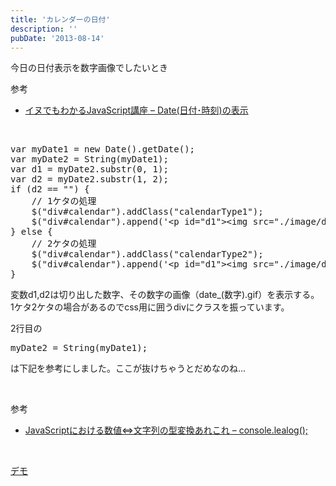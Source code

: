 ```yaml
---
title: 'カレンダーの日付'
description: ''
pubDate: '2013-08-14'
---
```


<p>今日の日付表示を数字画像でしたいとき</p>
<p>参考</p>
<ul>
<li><a href="http://www.red.oit-net.jp/tatsuya/java/getdate.htm">イヌでもわかるJavaScript講座 – Date(日付･時刻)の表示</a></li>
</ul>
<p>&nbsp;</p>
<pre class="brush: jscript; title: ; notranslate" title="">var myDate1 = new Date().getDate();
var myDate2 = String(myDate1);
var d1 = myDate2.substr(0, 1);
var d2 = myDate2.substr(1, 2);
if (d2 == "") {
	// 1ケタの処理
	$("div#calendar").addClass("calendarType1");
	$("div#calendar").append('&lt;p id="d1"&gt;&lt;img src="./image/date_' + d1 + '.gif"&gt;&lt;/p&gt;');
} else {
	// 2ケタの処理
	$("div#calendar").addClass("calendarType2");
	$("div#calendar").append('&lt;p id="d1"&gt;&lt;img src="./image/date_' + d1 + '.gif"&gt;&lt;/p&gt;&lt;p id="d2"&gt;&lt;img src="./image/date_' + d2 + '.gif"&gt;&lt;/p&gt;');
}
</pre>
<p>変数d1,d2は切り出した数字、その数字の画像（date_(数字).gif）を表示する。<br>
1ケタ2ケタの場合があるのでcss用に囲うdivにクラスを振っています。</p>
<p>2行目の</p>
<pre class="brush: jscript; title: ; notranslate" title="">myDate2 = String(myDate1);</pre>
<p>は下記を参考にしました。ここが抜けちゃうとだめなのね…</p>
<p>&nbsp;</p>
<p>参考</p>
<ul>
<li><a href="http://lealog.hateblo.jp/entry/2013/02/28/005010">JavaScriptにおける数値⇔文字列の型変換あれこれ – console.lealog();</a></li>
</ul>
<p>&nbsp;</p>
<p><a href="https://archive.yuheijotaki.com/demo/date/">デモ</a></p>
